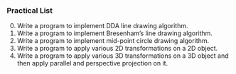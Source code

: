 ### Practical List
0. Write a program to implement DDA line drawing algorithm.
1. Write a program to implement Bresenham’s line drawing algorithm.
2. Write a program to implement mid-point circle drawing algorithm.
4. Write a program to apply various 2D transformations on a 2D object.
5. Write a program to apply various 3D transformations on a 3D object and then apply parallel and perspective projection on it.
